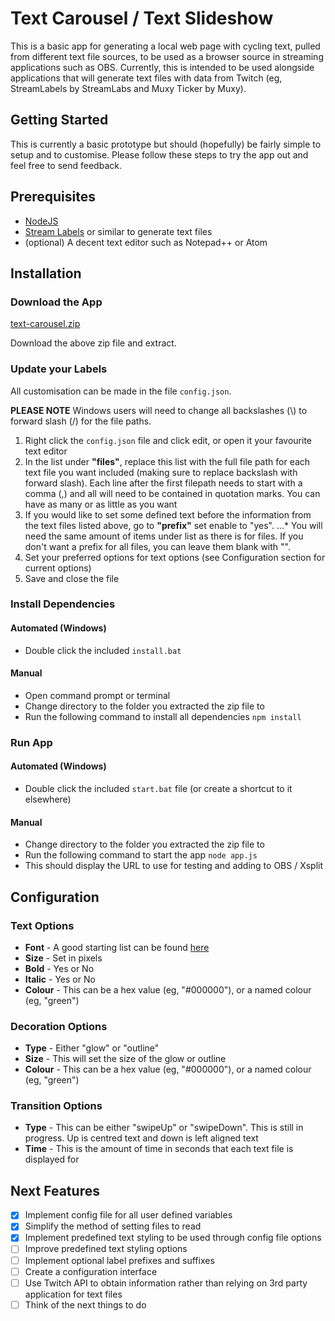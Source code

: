 # Text Carousel / Text Slideshow

This is a basic app for generating a local web page with cycling text, pulled from different text file sources, to be used as a browser source in streaming applications such as OBS. Currently, this is intended to be used alongside applications that will generate text files with data from Twitch (eg, StreamLabels by StreamLabs and Muxy Ticker by Muxy).

## Getting Started

This is currently a basic prototype but should (hopefully) be fairly simple to setup and to customise. Please follow these steps to try the app out and feel free to send feedback.

## Prerequisites

* [NodeJS](https://nodejs.org)
* [Stream Labels](https://streamlabs.com/dashboard#/streamlabels) or similar to generate text files
* (optional) A decent text editor such as Notepad++ or Atom

## Installation

### Download the App

[text-carousel.zip](https://github.com/BeatnikAU/text-carousel/archive/master.zip)

Download the above zip file and extract.

### Update your Labels

All customisation can be made in the file `config.json`.

**PLEASE NOTE** Windows users will need to change all backslashes (\\) to forward slash (/) for the file paths.

1. Right click the `config.json` file and click edit, or open it your favourite text editor
2. In the list under **"files"**, replace this list with the full file path for each text file you want included (making sure to replace backslash with forward slash). Each line after the first filepath needs to start with a comma (,) and all will need to be contained in quotation marks. You can have as many or as little as you want
3. If you would like to set some defined text before the information from the text files listed above, go to **"prefix"** set enable to "yes".
...* You will need the same amount of items under list as there is for files. If you don't want a prefix for all files, you can leave them blank with "".
4. Set your preferred options for text options (see Configuration section for current options)
5. Save and close the file

### Install Dependencies

#### Automated (Windows)

* Double click the included `install.bat`

#### Manual

* Open command prompt or terminal
* Change directory to the folder you extracted the zip file to
* Run the following command to install all dependencies
 `npm install`

### Run App

#### Automated (Windows)

* Double click the included `start.bat` file (or create a shortcut to it elsewhere)

#### Manual

* Change directory to the folder you extracted the zip file to
* Run the following command to start the app
 `node app.js`
* This should display the URL to use for testing and adding to OBS / Xsplit

## Configuration

### Text Options

* **Font** - A good starting list can be found [here](https://www.w3schools.com/cssref/css_websafe_fonts.asp)
* **Size** - Set in pixels
* **Bold** - Yes or No
* **Italic** - Yes or No
* **Colour** - This can be a hex value (eg, "#000000"), or a named colour (eg, "green")

### Decoration Options

* **Type** - Either "glow" or "outline"
* **Size** - This will set the size of the glow or outline
* **Colour** - This can be a hex value (eg, "#000000"), or a named colour (eg, "green")

### Transition Options

* **Type** - This can be either "swipeUp" or "swipeDown". This is still in progress. Up is centred text and down is left aligned text
* **Time** - This is the amount of time in seconds that each text file is displayed for

## Next Features

- [x] Implement config file for all user defined variables
- [x] Simplify the method of setting files to read
- [x] Implement predefined text styling to be used through config file options
- [ ] Improve predefined text styling options
- [ ] Implement optional label prefixes and suffixes
- [ ] Create a configuration interface
- [ ] Use Twitch API to obtain information rather than relying on 3rd party application for text files
- [ ] Think of the next things to do
